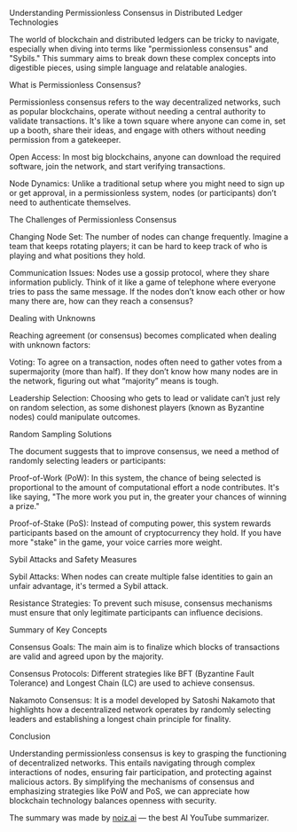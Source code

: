 Understanding Permissionless Consensus in Distributed Ledger Technologies



The world of blockchain and distributed ledgers can be tricky to navigate, especially when diving into terms like "permissionless consensus" and "Sybils." This summary aims to break down these complex concepts into digestible pieces, using simple language and relatable analogies.



What is Permissionless Consensus?



Permissionless consensus refers to the way decentralized networks, such as popular blockchains, operate without needing a central authority to validate transactions. It's like a town square where anyone can come in, set up a booth, share their ideas, and engage with others without needing permission from a gatekeeper.



Open Access: In most big blockchains, anyone can download the required software, join the network, and start verifying transactions.

Node Dynamics: Unlike a traditional setup where you might need to sign up or get approval, in a permissionless system, nodes (or participants) don’t need to authenticate themselves.

The Challenges of Permissionless Consensus

Changing Node Set: The number of nodes can change frequently. Imagine a team that keeps rotating players; it can be hard to keep track of who is playing and what positions they hold.

Communication Issues: Nodes use a gossip protocol, where they share information publicly. Think of it like a game of telephone where everyone tries to pass the same message. If the nodes don’t know each other or how many there are, how can they reach a consensus?

Dealing with Unknowns



Reaching agreement (or consensus) becomes complicated when dealing with unknown factors:



Voting: To agree on a transaction, nodes often need to gather votes from a supermajority (more than half). If they don’t know how many nodes are in the network, figuring out what “majority” means is tough.

Leadership Selection: Choosing who gets to lead or validate can’t just rely on random selection, as some dishonest players (known as Byzantine nodes) could manipulate outcomes.

Random Sampling Solutions



The document suggests that to improve consensus, we need a method of randomly selecting leaders or participants:



Proof-of-Work (PoW): In this system, the chance of being selected is proportional to the amount of computational effort a node contributes. It's like saying, "The more work you put in, the greater your chances of winning a prize."

Proof-of-Stake (PoS): Instead of computing power, this system rewards participants based on the amount of cryptocurrency they hold. If you have more "stake" in the game, your voice carries more weight.

Sybil Attacks and Safety Measures

Sybil Attacks: When nodes can create multiple false identities to gain an unfair advantage, it's termed a Sybil attack.

Resistance Strategies: To prevent such misuse, consensus mechanisms must ensure that only legitimate participants can influence decisions.

Summary of Key Concepts

Consensus Goals: The main aim is to finalize which blocks of transactions are valid and agreed upon by the majority.

Consensus Protocols: Different strategies like BFT (Byzantine Fault Tolerance) and Longest Chain (LC) are used to achieve consensus.

Nakamoto Consensus: It is a model developed by Satoshi Nakamoto that highlights how a decentralized network operates by randomly selecting leaders and establishing a longest chain principle for finality.

Conclusion



Understanding permissionless consensus is key to grasping the functioning of decentralized networks. This entails navigating through complex interactions of nodes, ensuring fair participation, and protecting against malicious actors. By simplifying the mechanisms of consensus and emphasizing strategies like PoW and PoS, we can appreciate how blockchain technology balances openness with security.

The summary was made by [noiz.ai](https://noiz.ai) — the best AI YouTube summarizer.